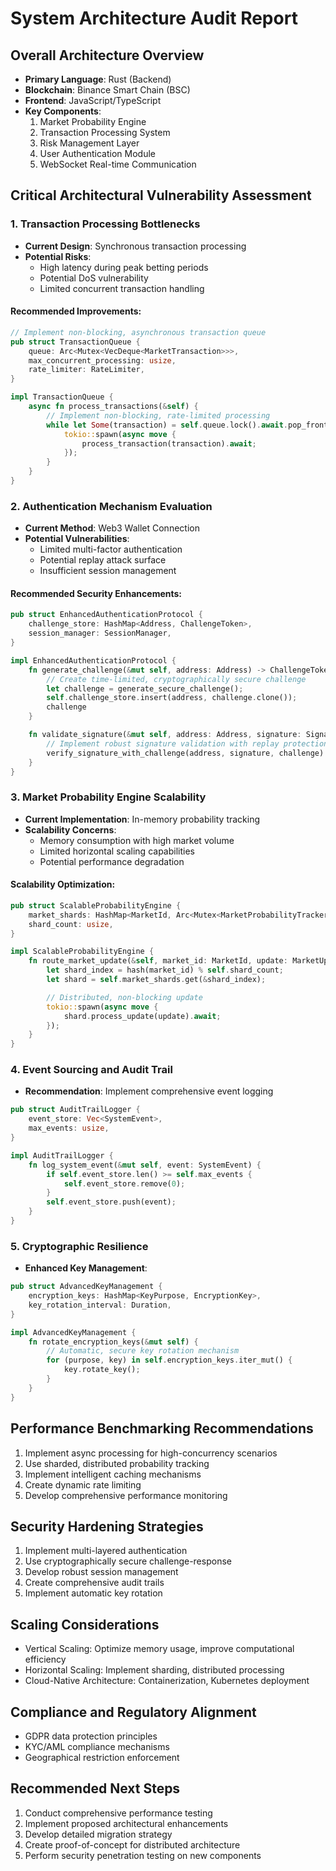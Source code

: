 # System Architecture Audit Report

## Overall Architecture Overview
- **Primary Language**: Rust (Backend)
- **Blockchain**: Binance Smart Chain (BSC)
- **Frontend**: JavaScript/TypeScript
- **Key Components**:
  1. Market Probability Engine
  2. Transaction Processing System
  3. Risk Management Layer
  4. User Authentication Module
  5. WebSocket Real-time Communication

## Critical Architectural Vulnerability Assessment

### 1. Transaction Processing Bottlenecks
- **Current Design**: Synchronous transaction processing
- **Potential Risks**:
  - High latency during peak betting periods
  - Potential DoS vulnerability
  - Limited concurrent transaction handling

#### Recommended Improvements:
```rust
// Implement non-blocking, asynchronous transaction queue
pub struct TransactionQueue {
    queue: Arc<Mutex<VecDeque<MarketTransaction>>>,
    max_concurrent_processing: usize,
    rate_limiter: RateLimiter,
}

impl TransactionQueue {
    async fn process_transactions(&self) {
        // Implement non-blocking, rate-limited processing
        while let Some(transaction) = self.queue.lock().await.pop_front() {
            tokio::spawn(async move {
                process_transaction(transaction).await;
            });
        }
    }
}
```

### 2. Authentication Mechanism Evaluation
- **Current Method**: Web3 Wallet Connection
- **Potential Vulnerabilities**:
  - Limited multi-factor authentication
  - Potential replay attack surface
  - Insufficient session management

#### Recommended Security Enhancements:
```rust
pub struct EnhancedAuthenticationProtocol {
    challenge_store: HashMap<Address, ChallengeToken>,
    session_manager: SessionManager,
}

impl EnhancedAuthenticationProtocol {
    fn generate_challenge(&mut self, address: Address) -> ChallengeToken {
        // Create time-limited, cryptographically secure challenge
        let challenge = generate_secure_challenge();
        self.challenge_store.insert(address, challenge.clone());
        challenge
    }

    fn validate_signature(&mut self, address: Address, signature: Signature, challenge: ChallengeToken) -> AuthResult {
        // Implement robust signature validation with replay protection
        verify_signature_with_challenge(address, signature, challenge)
    }
}
```

### 3. Market Probability Engine Scalability
- **Current Implementation**: In-memory probability tracking
- **Scalability Concerns**:
  - Memory consumption with high market volume
  - Limited horizontal scaling capabilities
  - Potential performance degradation

#### Scalability Optimization:
```rust
pub struct ScalableProbabilityEngine {
    market_shards: HashMap<MarketId, Arc<Mutex<MarketProbabilityTracker>>>,
    shard_count: usize,
}

impl ScalableProbabilityEngine {
    fn route_market_update(&self, market_id: MarketId, update: MarketUpdate) {
        let shard_index = hash(market_id) % self.shard_count;
        let shard = self.market_shards.get(&shard_index);

        // Distributed, non-blocking update
        tokio::spawn(async move {
            shard.process_update(update).await;
        });
    }
}
```

### 4. Event Sourcing and Audit Trail
- **Recommendation**: Implement comprehensive event logging
```rust
pub struct AuditTrailLogger {
    event_store: Vec<SystemEvent>,
    max_events: usize,
}

impl AuditTrailLogger {
    fn log_system_event(&mut self, event: SystemEvent) {
        if self.event_store.len() >= self.max_events {
            self.event_store.remove(0);
        }
        self.event_store.push(event);
    }
}
```

### 5. Cryptographic Resilience
- **Enhanced Key Management**:
```rust
pub struct AdvancedKeyManagement {
    encryption_keys: HashMap<KeyPurpose, EncryptionKey>,
    key_rotation_interval: Duration,
}

impl AdvancedKeyManagement {
    fn rotate_encryption_keys(&mut self) {
        // Automatic, secure key rotation mechanism
        for (purpose, key) in self.encryption_keys.iter_mut() {
            key.rotate_key();
        }
    }
}
```

## Performance Benchmarking Recommendations
1. Implement async processing for high-concurrency scenarios
2. Use sharded, distributed probability tracking
3. Implement intelligent caching mechanisms
4. Create dynamic rate limiting
5. Develop comprehensive performance monitoring

## Security Hardening Strategies
1. Implement multi-layered authentication
2. Use cryptographically secure challenge-response
3. Develop robust session management
4. Create comprehensive audit trails
5. Implement automatic key rotation

## Scaling Considerations
- Vertical Scaling: Optimize memory usage, improve computational efficiency
- Horizontal Scaling: Implement sharding, distributed processing
- Cloud-Native Architecture: Containerization, Kubernetes deployment

## Compliance and Regulatory Alignment
- GDPR data protection principles
- KYC/AML compliance mechanisms
- Geographical restriction enforcement

## Recommended Next Steps
1. Conduct comprehensive performance testing
2. Implement proposed architectural enhancements
3. Develop detailed migration strategy
4. Create proof-of-concept for distributed architecture
5. Perform security penetration testing on new components